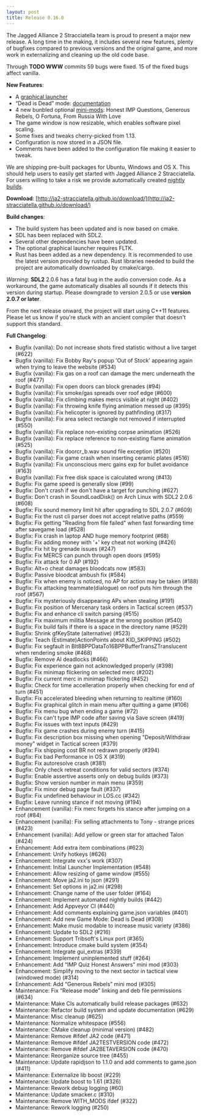 ```yaml
---
layout: post
title: Release 0.16.0
---
```


The Jagged Alliance 2 Stracciatella team is proud to present a major
new release. A long time in the making, it includes several new
features, plenty of bugfixes compared to previous versions and the
original game, and more work in externalizing and cleaning up the old
code base.

Through **TODO WWW** commits 59 bugs were fixed. 15 of the fixed bugs affect vanilla.

__New Features__:
- A [graphical launcher](https://ja2-stracciatella.github.io/#gui-launcher)
- “Dead is Dead” mode:
  [documentation](https://ja2-stracciatella.github.io/#dead-is-dead-mode)
- 4 new bunbled optional
  [mini-mods](https://ja2-stracciatella.github.io/#bundled-optional-mini-mods):
  Honest IMP Questions, Generous Rebels, O Fortuna, From Russia With
  Love
- The game window is now resizable, which enables software pixel scaling.
- Some fixes and tweaks cherry-picked from 1.13.
- Configuration is now stored in a JSON file.
- Comments have been added to the configuration file making it easier to tweak.

We are shipping pre-built packages for Ubuntu, Windows and
OS X. This should help users to easily get started with Jagged Alliance
2 Stracciatella. For users willing to take a risk we provide automatically created [nightly
builds](http://builds-ja2.stefanlau.com/nightlies/).

__Download__:
[http://ja2-stracciatella.github.io/download/](http://ja2-stracciatella.github.io/download/)

__Build changes__:
 - The build system has been updated and is now based on cmake.
 - SDL has been replaced with SDL2.
 - Several other dependencies have been updated.
 - The optional graphical launcher requires FLTK.
 - Rust has been added as a new dependency. It is recommended to use the latest version provided by rustup. Rust libraries needed to build the project are automatically downloaded by cmake/cargo.

_Warning_: **SDL2** 2.0.6 has a fatal bug in the audio conversion code. As a workaround, the game automatically disables all sounds if it detects this version during startup. Please downgrade to version 2.0.5 or use **version 2.0.7 or later**.

From the next release onward, the project will start using C++11
features. Please let us know if you're stuck with an ancient compiler that doesn't support this standard.

__Full Changelog__:
 - Bugfix (vanilla): Do not increase shots fired statistic without a live target (#622)
 - Bugfix (vanilla): Fix Bobby Ray's popup 'Out of Stock' appearing again when trying to leave the website (#534)
 - Bugfix (vanilla): Fix gas on a roof can damage the merc underneath the roof (#477)
 - Bugfix (vanilla): Fix open doors can block grenades (#94)
 - Bugfix (vanilla): Fix smoke/gas spreads over roof edge (#600)
 - Bugfix (vanilla): Fix climbing makes mercs visible at night (#402)
 - Bugfix (vanilla): Fix throwing knife flying animation messed up (#395)
 - Bugfix (vanilla): Fix helicopter is ignored by pathfinding (#317)
 - Bugfix (vanilla): Fix area select rectangle not removed if interrupted (#550)
 - Bugfix (vanilla): Fix replace non-existing corpse animation (#526)
 - Bugfix (vanilla): Fix replace reference to non-existing flame animation (#525)
 - Bugfix (vanilla): Fix doorcr_b.wav sound file exception (#520)
 - Bugfix (vanilla): Fix game crash when inserting ceramic plates (#516)
 - Bugfix (vanilla): Fix unconscious merc gains exp for bullet avoidance (#163)
 - Bugfix (vanilla): Fix free disk space is calculated wrong (#413)
 - Bugfix: Fix game speed is generally slow (#99)
 - Bugfix: Don't crash if we don't have a target for punching (#627)
 - Bugfix: Don't crash in SoundLoadDisk() on Arch Linux with SDL2 2.0.6 (#608)
 - Bugfix: Fix sound memory limit hit after upgrading to SDL 2.0.7 (#609)
 - Bugfix: Fix the rust cli parser does not accept relative paths (#559)
 - Bugfix: Fix getting "Reading from file failed" when fast forwarding time after savegame load (#528)
 - Bugfix: Fix crash in laptop AND huge memory footprint (#68)
 - Bugfix: Fix adding money with '+' key cheat not working (#426)
 - Bugfix: Fix hit by grenade issues (#247)
 - Bugfix: Fix MERCS can punch through open doors (#595)
 - Bugfix: Fix attack for 0 AP (#192)
 - Bugfix: Alt+o cheat damages bloodcats now (#583)
 - Bugfix: Passive bloodcat ambush fix (#584)
 - Bugfix: Fix when enemy is noticed, no AP for action may be taken (#188)
 - Bugfix: Fix attacking teammate(dialogue) on roof puts him through the roof (#567)
 - Bugfix: Fix mysteriously disappearing APs when stealing (#191)
 - Bugfix: Fix position of Mercenary task orders in Tactical screen (#537)
 - Bugfix: Fix and enhance cli switch parsing (#515)
 - Bugfix: Fix maximum militia Message at the wrong position (#540)
 - Bugfix: Fix build fails if there is a space in the directory name (#529)
 - Bugfix: Shrink gfKeyState (alternative) (#523)
 - Bugfix: Teach (Estimate)ActionPoints about KID_SKIPPING (#502)
 - Bugfix: Fix segfault in Blt8BPPDataTo16BPPBufferTransZTranslucent when rendering smoke (#468)
 - Bugfix: Remove AI deadlocks (#466)
 - Bugfix: Fix experience gain not acknowledged properly (#398)
 - Bugfix: Fix minimap flickering on selected merc (#202)
 - Bugfix: Fix current merc in minimap flickering (#452)
 - Bugfix: Check for time accelleration properly when checking for end of turn (#451)
 - Bugfix: Fix accelerated bleeding when returning to realtime (#160)
 - Bugfix: Fix graphical glitch in main menu after quitting a game (#106)
 - Bugfix: Fix menu bug when ending a game (#72)
 - Bugfix: Fix can't type IMP code after saving via Save screen (#419)
 - Bugfix: Fix issues with text inputs (#429)
 - Bugfix: Fix game crashes during enemy turn (#415)
 - Bugfix: Fix description box missing when opening "Deposit/Withdraw money" widget in Tactical screen (#379)
 - Bugfix: Fix shipping cost BR not redrawn properly (#394)
 - Bugfix: Fix bad Performance in OS X (#319)
 - Bugfix: Fix autoresolve crash (#381)
 - Bugfix: Only check retreat conditions for valid sectors (#374)
 - Bugfix: Enable assertive asserts only on debug builds (#373)
 - Bugfix: Show version number in main menu (#359)
 - Bugfix: Fix minor debug page fault (#337)
 - Bugfix: Fix undefined behaviour in LOS.cc (#342)
 - Bugfix: Leave running stance if not moving (#194)
 - Enhancement (vanilla): Fix merc forgets his stance after jumping on a roof (#84)
 - Enhancement (vanilla): Fix selling attachments to Tony - strange prices (#423)
 - Enhancement (vanilla): Add yellow or green star for attached Talon (#424)
 - Enhancement: Add extra item combinations (#623)
 - Enhancement: Unify hotkeys (#626)
 - Enhancement: Integrate vxx's work (#307)
 - Enhancement: Initial Launcher Implementation (#548)
 - Enhancement: Allow resizing of game window (#555)
 - Enhancement: Move ja2.ini to json (#291)
 - Enhancement: Set options in ja2.ini (#298)
 - Enhancement: Change name of the user folder (#164)
 - Enhancement: Implement automated nightly builds (#442)
 - Enhancement: Add Appveyor CI (#440)
 - Enhancement: Add comments explaining game.json variables (#401)
 - Enhancement: Add new Game Mode: Dead is Dead (#308)
 - Enhancement: Make music modable to increase music variety (#386)
 - Enhancement: Update to SDL2 (#216)
 - Enhancement: Support Tribsoft's Linux port (#365)
 - Enhancement: Introduce cmake build system (#354)
 - Enhancement: Integrate gui_extras (#339)
 - Enhancement: Implement uninplemented stuff (#264)
 - Enhancement: Add “IMP Quiz Honest Answers” mini mod (#303)
 - Enhancement: Simplify moving to the next sector in tactical view (windowed mode) (#314)
 - Enhancement: Add “Generous Rebels” mini mod (#305)
 - Maintenance: Fix “Release mode” linking and deb file permissions (#634)
 - Maintenance: Make CIs automatically build release packages (#632)
 - Maintenance: Refactor build system and update documentation (#629)
 - Maintenance: Misc cleanup (#625)
 - Maintenance: Normalize whitespace (#556)
 - Maintenance: CMake cleanup (minimal version) (#482)
 - Maintenance: Remove #ifdef JA2 code (#471)
 - Maintenance: Remove #ifdef JA2TESTVERSION code (#472)
 - Maintenance: Remove #ifdef JA2BETAVERSION code (#470)
 - Maintenance: Reorganize source tree (#455)
 - Maintenance: Update rapidjson to 1.1.0 and add comments to game.json (#411)
 - Maintenance: Externalize lib boost (#229)
 - Maintenance: Update boost to 1.61 (#326)
 - Maintenance: Rework debug logging (#60)
 - Maintenance: Update smacker.c (#310)
 - Maintenance: Remove WITH_MODS ifdef (#322)
 - Maintenance: Rework logging (#250)
